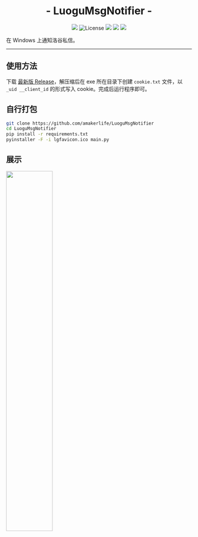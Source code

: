 <h1 align="center">- LuoguMsgNotifier -</h1>

<p align="center">
<img src="https://img.shields.io/github/v/release/amakerlife/LuoguMsgNotifier.svg">
<img src="https://img.shields.io/github/license/amakerlife/LuoguMsgNotifier" alt="License" />
<img src="https://img.shields.io/github/last-commit/amakerlife/LuoguMsgNotifier">
<img src="https://img.shields.io/github/downloads/amakerlife/LuoguMsgNotifier/total?label=Release%20Downloads">
<img src="https://img.shields.io/badge/support-Windows-blue?logo=Windows">
</p>

在 Windows 上通知洛谷私信。

---

## 使用方法

下载 [最新版 Release](https://github.com/amakerlife/LuoguMsgNotifier/releases/latest)，解压缩后在 exe 所在目录下创建 `cookie.txt` 文件，以 `_uid __client_id` 的形式写入 cookie。完成后运行程序即可。

## 自行打包

```bash
git clone https://github.com/amakerlife/LuoguMsgNotifier
cd LuoguMsgNotifier
pip install -r requirements.txt
pyinstaller -F -i lgfavicon.ico main.py
```

## 展示

<img src="https://img.makerlife.top/data/202312252050537.png" width=50%>
